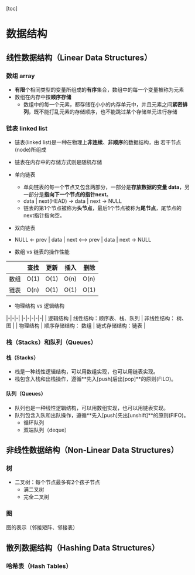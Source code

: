 [toc]

# 数据结构

## 线性数据结构（Linear Data Structures）

### 数组 array

- **有限**个相同类型的变量所组成的**有序**集合，数组中的每一个变量被称为元素
- 数组在内存中按**顺序存储**
  - 数组中的每一个元素，都存储在小小的内存单元中，并且元素之间**紧密排列**，既不能打乱元素的存储顺序，也不能跳过某个存储单元进行存储

### 链表 linked list

- 链表(linked list)是一种在物理上**非连续**、**非顺序**的数据结构，由 若干节点(node)所组成
- 链表在内存中的存储方式则是随机存储

- 单向链表
  - 单向链表的每一个节点又包含两部分，一部分是**存放数据的变量 data**，另一部分是**指向下一个节点的指针next**。
  - data | next(HEAD)  -> data | next -> NULL
  - 链表的第1个节点被称为**头节点**，最后1个节点被称为**尾节点**，尾节点的next指针指向空。
- 双向链表
- NULL <- prev | data | next <--> prev | data | next -> NULL

- 数组 vs 链表的操作性能

|| 查找 | 更新 | 插入 | 删除 |
|-|-|-|-|-|
| 数组 | O(1) | O(1) | O(n) | O(n) |
| 链表 | O(n) | O(1) | O(1) | O(1) |

- 物理结构 vs 逻辑结构

|-|-|-|
|-|-|-|-|-|
| 逻辑结构 | 线性结构：顺序表、栈、队列 | 非线性结构： 树、图 |
| 物理结构 | 顺序存储结构： 数组 | 链式存储结构：链表 |

### 栈（Stacks）和队列（Queues）

#### 栈（Stacks）

- 栈是一种线性逻辑结构，可以用数组实现，也可以用链表实现。
- 栈包含入栈和出栈操作，遵循**先入[push]后出[pop]**的原则(FILO)。

#### 队列（Queues）

- 队列也是一种线性逻辑结构，可以用数组实现，也可以用链表实现。
- 队列包含入队和出队操作，遵循**先入[push]先出[unshift]**的原则(FIFO)。
  - 循环队列
  - 双端队列（deque）

## 非线性数据结构（Non-Linear Data Structures）

### 树

- 二叉树：每个节点最多有2个孩子节点
  - 满二叉树
  - 完全二叉树

### 图

图的表示（邻接矩阵、邻接表）

## 散列数据结构（Hashing Data Structures）

### 哈希表（Hash Tables）
